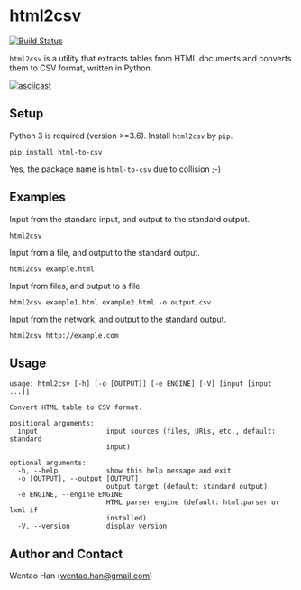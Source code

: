 # html2csv

[![Build Status](https://travis-ci.com/hanwentao/html2csv.svg?branch=master)](https://travis-ci.com/hanwentao/html2csv)

`html2csv` is a utility that extracts tables from HTML documents and converts them to CSV format, written in Python.

[![asciicast](https://asciinema.org/a/259747.svg)](https://asciinema.org/a/259747)

## Setup

Python 3 is required (version >=3.6).  Install `html2csv` by `pip`.

```
pip install html-to-csv
```

Yes, the package name is `html-to-csv` due to collision ;-)

## Examples

Input from the standard input, and output to the standard output.

    html2csv

Input from a file, and output to the standard output.

    html2csv example.html

Input from files, and output to a file.

    html2csv example1.html example2.html -o output.csv

Input from the network, and output to the standard output.

    html2csv http://example.com

## Usage

```
usage: html2csv [-h] [-o [OUTPUT]] [-e ENGINE] [-V] [input [input ...]]

Convert HTML table to CSV format.

positional arguments:
  input                 input sources (files, URLs, etc., default: standard
                        input)

optional arguments:
  -h, --help            show this help message and exit
  -o [OUTPUT], --output [OUTPUT]
                        output target (default: standard output)
  -e ENGINE, --engine ENGINE
                        HTML parser engine (default: html.parser or lxml if
                        installed)
  -V, --version         display version
```

## Author and Contact

Wentao Han (wentao.han@gmail.com)
